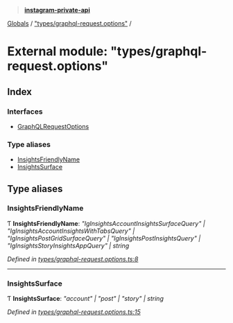 > **[instagram-private-api](../README.md)**

[Globals](../README.md) / ["types/graphql-request.options"](_types_graphql_request_options_.md) /

# External module: "types/graphql-request.options"

## Index

### Interfaces

* [GraphQLRequestOptions](../interfaces/_types_graphql_request_options_.graphqlrequestoptions.md)

### Type aliases

* [InsightsFriendlyName](_types_graphql_request_options_.md#insightsfriendlyname)
* [InsightsSurface](_types_graphql_request_options_.md#insightssurface)

## Type aliases

###  InsightsFriendlyName

Ƭ **InsightsFriendlyName**: *"IgInsightsAccountInsightsSurfaceQuery" | "IgInsightsAccountInsightsWithTabsQuery" | "IgInsightsPostGridSurfaceQuery" | "IgInsightsPostInsightsQuery" | "IgInsightsStoryInsightsAppQuery" | string*

*Defined in [types/graphql-request.options.ts:8](https://github.com/dilame/instagram-private-api/blob/173bc62/src/types/graphql-request.options.ts#L8)*

___

###  InsightsSurface

Ƭ **InsightsSurface**: *"account" | "post" | "story" | string*

*Defined in [types/graphql-request.options.ts:15](https://github.com/dilame/instagram-private-api/blob/173bc62/src/types/graphql-request.options.ts#L15)*